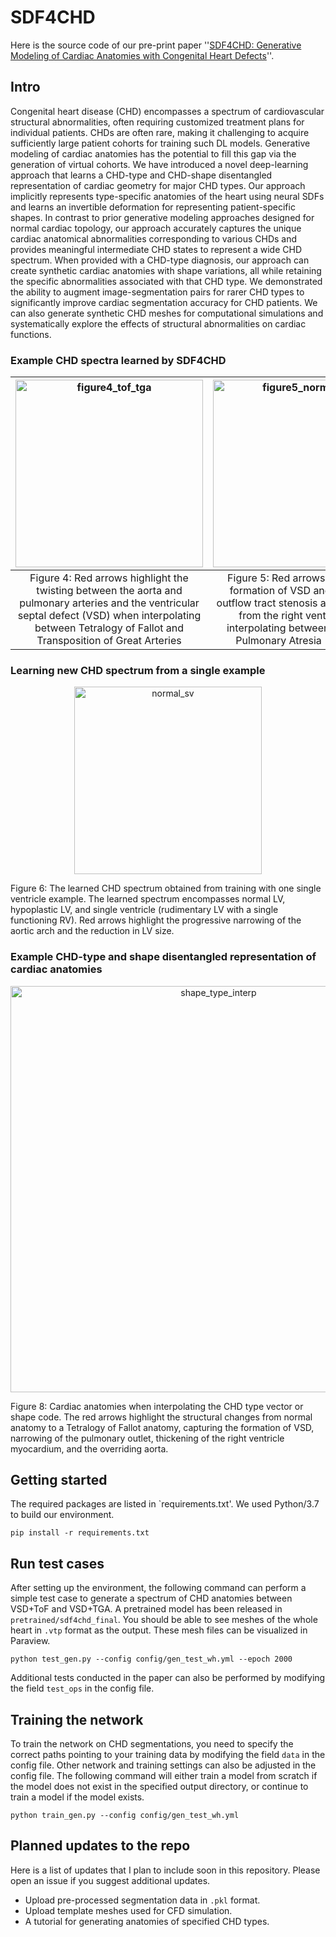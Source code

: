 # SDF4CHD

Here is the source code of our pre-print paper ''[SDF4CHD: Generative Modeling of Cardiac Anatomies with Congenital Heart Defects](https://arxiv.org/abs/2311.00332)''. 

## Intro
Congenital heart disease (CHD) encompasses a spectrum of cardiovascular structural abnormalities, often requiring customized treatment plans for individual patients. CHDs are often rare, making it challenging to acquire sufficiently large patient cohorts for training such DL models. Generative modeling of cardiac anatomies has the potential to fill this gap via the generation of virtual cohorts. We have introduced a novel deep-learning approach that learns a CHD-type and CHD-shape disentangled representation of cardiac geometry for major CHD types. Our approach implicitly represents type-specific anatomies of the heart using neural SDFs and learns an invertible deformation for representing patient-specific shapes. In contrast to prior generative modeling approaches designed for normal cardiac topology, our approach accurately captures the unique cardiac anatomical abnormalities corresponding to various CHDs and provides meaningful intermediate CHD states to represent a wide CHD spectrum. When provided with a CHD-type diagnosis, our approach can create synthetic cardiac anatomies with shape variations, all while retaining the specific abnormalities associated with that CHD type. We demonstrated the ability to augment image-segmentation pairs for rarer CHD types to significantly improve cardiac segmentation accuracy for CHD patients. We can also generate synthetic CHD meshes for computational simulations and systematically explore the effects of structural abnormalities on cardiac functions.

### Example CHD spectra learned by SDF4CHD
|<img width="300" alt="figure4_tof_tga" src="https://github.com/fkong7/SDF4CHD/assets/31931939/ec3e837e-ae68-4f5d-b53c-979e44555457">|<img width="300" alt="figure5_normal_pua" src="https://github.com/fkong7/SDF4CHD/assets/31931939/c239b2d9-1596-4255-8b9e-ac5c206a7408">|
|:-:|:-:|
|Figure 4: Red arrows highlight the twisting between the aorta and pulmonary arteries and the ventricular septal defect (VSD) when interpolating between Tetralogy of Fallot and Transposition of Great Arteries|Figure 5: Red arrows highlight the formation of VSD and pulmonary outflow tract stenosis and detachment from the right ventricle when interpolating between Normal and Pulmonary Atresia (with VSD).|
### Learning new CHD spectrum from a single example

<p align="center">
 <img width="300" alt="normal_sv" src="https://github.com/fkong7/SDF4CHD/assets/31931939/e06513cb-f135-486c-956c-fdc3b1bf0e22"> 
</p>
 Figure 6: The learned CHD spectrum obtained from training with one single ventricle example. The learned spectrum encompasses normal LV, hypoplastic LV, and single ventricle (rudimentary LV with a single functioning RV). Red arrows highlight the progressive narrowing of the aortic arch and the reduction in LV size. 

### Example CHD-type and shape disentangled representation of cardiac anatomies

<p align="center">
 <img width="650" alt="shape_type_interp" src="https://github.com/fkong7/SDF4CHD/assets/31931939/0a9a6971-63dd-41d8-9b72-4033ee86f883"> 
</p>
Figure 8: Cardiac anatomies when interpolating the CHD type vector or shape code. The red arrows highlight the structural changes from normal anatomy to a Tetralogy of Fallot anatomy, capturing the formation of VSD, narrowing of the pulmonary outlet, thickening of the right ventricle myocardium, and the overriding aorta.


## Getting started 
The required packages are listed in `requirements.txt'. We used Python/3.7 to build our environment. 
 ```
pip install -r requirements.txt
 ```

## Run test cases
After setting up the environment, the following command can perform a simple test case to generate a spectrum of CHD anatomies between VSD+ToF and VSD+TGA. A pretrained model has been released in `pretrained/sdf4chd_final`. You should be able to see meshes of the whole heart in `.vtp` format as the output. These mesh files can be visualized in Paraview. 
```
python test_gen.py --config config/gen_test_wh.yml --epoch 2000
```
Additional tests conducted in the paper can also be performed by modifying the field `test_ops` in the config file.

## Training the network
To train the network on CHD segmentations, you need to specify the correct paths pointing to your training data by modifying the field `data` in the config file. Other network and training settings can also be adjusted in the config file. The following command will either train a model from scratch if the model does not exist in the specified output directory, or continue to train a model if the model exists. 
```
python train_gen.py --config config/gen_test_wh.yml
```
## Planned updates to the repo
Here is a list of updates that I plan to include soon in this repository. Please open an issue if you suggest additional updates.
* Upload pre-processed segmentation data in `.pkl` format.
* Upload template meshes used for CFD simulation.
* A tutorial for generating anatomies of specified CHD types. 

